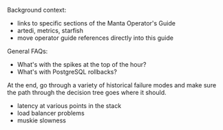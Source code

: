 Background context:
- links to specific sections of the Manta Operator's Guide
- artedi, metrics, starfish
- move operator guide references directly into this guide

General FAQs:
- What's with the spikes at the top of the hour?
- What's with PostgreSQL rollbacks?

At the end, go through a variety of historical failure modes and make sure the
path through the decision tree goes where it should.
- latency at various points in the stack
- load balancer problems
- muskie slowness
